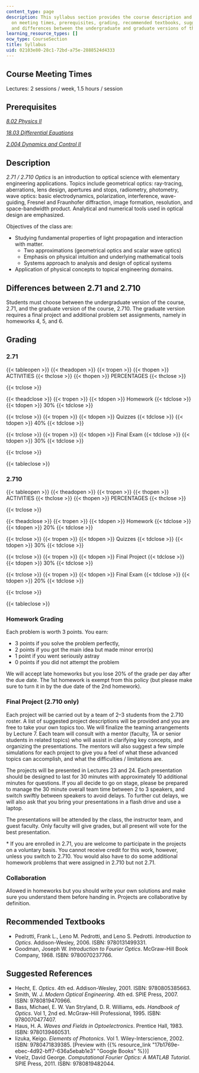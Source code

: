 ```yaml
---
content_type: page
description: This syllabus section provides the course description and information
  on meeting times, prerequisites, grading, recommended textbooks, suggested references,
  and differences between the undergraduate and graduate versions of the course.
learning_resource_types: []
ocw_type: CourseSection
title: Syllabus
uid: 02103e80-28c1-72bd-a75e-2888524d4333
---
```


Course Meeting Times
--------------------

Lectures: 2 sessions / week, 1.5 hours / session

Prerequisites
-------------

[_8.02 Physics II_](/courses/8-02-physics-ii-electricity-and-magnetism-spring-2007)

[_18.03 Differential Equations_](/courses/18-03-differential-equations-spring-2010)

[_2.004 Dynamics and Control II_](/courses/2-004-dynamics-and-control-ii-spring-2008)

Description
-----------

_2.71 / 2.710 Optics_ is an introduction to optical science with elementary engineering applications. Topics include geometrical optics: ray-tracing, aberrations, lens design, apertures and stops, radiometry, photometry, wave optics: basic electrodynamics, polarization, interference, wave-guiding, Fresnel and Fraunhofer diffraction, image formation, resolution, and space-bandwidth product. Analytical and numerical tools used in optical design are emphasized.

Objectives of the class are:

*   Studying fundamental properties of light propagation and interaction with matter.
    *   Two approximations (geometrical optics and scalar wave optics)
    *   Emphasis on physical intuition and underlying mathematical tools
    *   Systems approach to analysis and design of optical systems
*   Application of physical concepts to topical engineering domains.

Differences between 2.71 and 2.710
----------------------------------

Students must choose between the undergraduate version of the course, 2.71, and the graduate version of the course, 2.710. The graduate version requires a final project and additional problem set assignments, namely in homeworks 4, 5, and 6.

Grading
-------

### 2.71

{{< tableopen >}}
{{< theadopen >}}
{{< tropen >}}
{{< thopen >}}
ACTIVITIES
{{< thclose >}}
{{< thopen >}}
PERCENTAGES
{{< thclose >}}

{{< trclose >}}

{{< theadclose >}}
{{< tropen >}}
{{< tdopen >}}
Homework
{{< tdclose >}}
{{< tdopen >}}
30%
{{< tdclose >}}

{{< trclose >}}
{{< tropen >}}
{{< tdopen >}}
Quizzes
{{< tdclose >}}
{{< tdopen >}}
40%
{{< tdclose >}}

{{< trclose >}}
{{< tropen >}}
{{< tdopen >}}
Final Exam
{{< tdclose >}}
{{< tdopen >}}
30%
{{< tdclose >}}

{{< trclose >}}

{{< tableclose >}}

### 2.710

{{< tableopen >}}
{{< theadopen >}}
{{< tropen >}}
{{< thopen >}}
ACTIVITIES
{{< thclose >}}
{{< thopen >}}
PERCENTAGES
{{< thclose >}}

{{< trclose >}}

{{< theadclose >}}
{{< tropen >}}
{{< tdopen >}}
Homework
{{< tdclose >}}
{{< tdopen >}}
20%
{{< tdclose >}}

{{< trclose >}}
{{< tropen >}}
{{< tdopen >}}
Quizzes
{{< tdclose >}}
{{< tdopen >}}
30%
{{< tdclose >}}

{{< trclose >}}
{{< tropen >}}
{{< tdopen >}}
Final Project
{{< tdclose >}}
{{< tdopen >}}
30%
{{< tdclose >}}

{{< trclose >}}
{{< tropen >}}
{{< tdopen >}}
Final Exam
{{< tdclose >}}
{{< tdopen >}}
20%
{{< tdclose >}}

{{< trclose >}}

{{< tableclose >}}

### Homework Grading

Each problem is worth 3 points. You earn:

*   3 points if you solve the problem perfectly,
*   2 points if you got the main idea but made minor error(s)
*   1 point if you went seriously astray
*   0 points if you did not attempt the problem

We will accept late homeworks but you lose 20% of the grade per day after the due date. The 1st homework is exempt from this policy (but please make sure to turn it in by the due date of the 2nd homework).

### Final Project (2.710 only)

Each project will be carried out by a team of 2–3 students from the 2.710 roster. A list of suggested project descriptions will be provided and you are free to take your own topics too. We will finalize the teaming arrangements by Lecture 7. Each team will consult with a mentor (faculty, TA or senior students in related topics) who will assist in clarifying key concepts, and organizing the presentations. The mentors will also suggest a few simple simulations for each project to give you a feel of what these advanced topics can accomplish, and what the difficulties / limitations are.

The projects will be presented in Lectures 23 and 24. Each presentation should be designed to last for 30 minutes with approximately 10 additional minutes for questions. If you all decide to go on stage, please be prepared to manage the 30 minute overall team time between 2 to 3 speakers, and switch swiftly between speakers to avoid delays. To further cut delays, we will also ask that you bring your presentations in a flash drive and use a laptop.

The presentations will be attended by the class, the instructor team, and guest faculty. Only faculty will give grades, but all present will vote for the best presentation.

\* If you are enrolled in 2.71, you are welcome to participate in the projects on a voluntary basis. You cannot receive credit for this work, however, unless you switch to 2.710. You would also have to do some additional homework problems that were assigned in 2.710 but not 2.71.

### Collaboration

Allowed in homeworks but you should write your own solutions and make sure you understand them before handing in. Projects are collaborative by definition.

Recommended Textbooks
---------------------

*   Pedrotti, Frank L., Leno M. Pedrotti, and Leno S. Pedrotti. _Introduction to Optics_. Addison-Wesley, 2006. ISBN: 9780131499331.
*   Goodman, Joseph W. _Introduction to Fourier Optics_. McGraw-Hill Book Company, 1968. ISBN: 9780070237766.

Suggested References
--------------------

*   Hecht, E. _Optics_. 4th ed. Addison-Wesley, 2001. ISBN: 9780805385663.
*   Smith, W. J. _Modern Optical Engineering_. 4th ed. SPIE Press, 2007. ISBN: 9780819470966.
*   Bass, Michael, E. W. Van Stryland, D. R. Williams, eds. _Handbook of Optics_. Vol 1, 2nd ed. McGraw-Hill Professional, 1995. ISBN: 9780070477407.
*   Haus, H. A. _Waves and Fields in Optoelectronics_. Prentice Hall, 1983. ISBN: 9780139460531.
*   Iizuka, Keigo. _Elements of Photonics_. Vol 1. Wiley-Interscience, 2002. ISBN: 9780471839385. \[Preview with {{% resource_link "17b1769e-ebec-4d92-bff7-636a5ebab1e3" "Google Books" %}}\]
*   Voelz, David George. _Computational Fourier Optics: A MATLAB Tutorial_. SPIE Press, 2011. ISBN: 9780819482044.